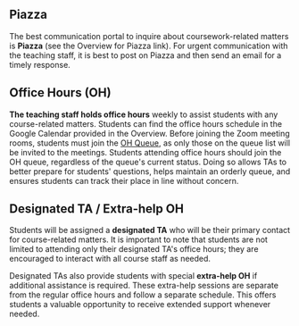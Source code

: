 ## Piazza
The best communication portal to inquire about coursework-related matters is **Piazza** (see the Overview for Piazza link). For urgent communication with the teaching staff, it is best to post on Piazza and then send an email for a timely response.

## Office Hours (OH)
**The teaching staff holds office hours** weekly to assist students with any course-related matters. Students can find the office hours schedule in the Google Calendar provided in the Overview. Before joining the Zoom meeting rooms, students must join the [OH Queue](https://www.eberly.cmu.edu/ohq/#/courses), as only those on the queue list will be invited to the meetings. Students attending office hours should join the OH queue, regardless of the queue's current status. Doing so allows TAs to better prepare for students' questions, helps maintain an orderly queue, and ensures students can track their place in line without concern.

## Designated TA / Extra-help OH
Students will be assigned a **designated TA** who will be their primary contact for course-related matters. It is important to note that students are not limited to attending only their designated TA's office hours; they are encouraged to interact with all course staff as needed.

Designated TAs also provide students with special **extra-help OH** if additional assistance is required. These extra-help sessions are separate from the regular office hours and follow a separate schedule. This offers students a valuable opportunity to receive extended support whenever needed.